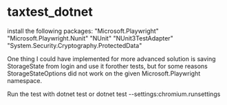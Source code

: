 # taxtest_dotnet

install the following packages:
"Microsoft.Playwright"
"Microsoft.Playwright.Nunit"
"NUnit"
"NUnit3TestAdapter"
"System.Security.Cryptography.ProtectedData"

One thing I could have implemented for more advanced solution is saving StorageState from login and use it forother tests, but for some reasons StorageStateOptions did not work on the given Microsoft.Playwright namespace.

Run the test with dotnet test or dotnet test --settings:chromium.runsettings
